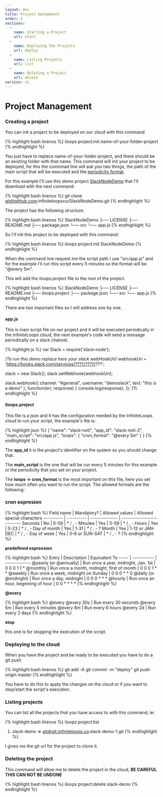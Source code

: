```yaml
---
layout: doc
title: Project management
order: 2
sections:
  -
    name: Starting a Project
    url: start
  -
    name: Deploying the Projects
    url: deploy
  -
    name: Listing Projects
    url: list
  -
    name: Deleting a Project
    url: delete
version: v1
---
```


# Project Management

###  <a name="start"></a> Creating a project

You can init a project to be deployed on our cloud with this command

{% highlight bash linenos %}
iloops project:init name-of-your-folder-project
{% endhighlight %}

You just have to replace name-of-your-folder-project, and there should be an existing folder with that name. This command will init your project to be deployed, for this the commnad line will ask you two things, the path of the main script that will be executed and the [periodicity format](#format).

For this example I'll use this demo project [SlackNodeDemo](https://github.com/infiniteloopsco/SlackNodeDemo) that I'll download with the next command:

{% highlight bash linenos %}
git clone git@github.com:infiniteloopsco/SlackNodeDemo.git
{% endhighlight %}

The project has the following structure:

{% highlight bash linenos %}
SlackNodeDemo
├── LICENSE
├── README.md
├── package.json
└── src
    └── app.js
{% endhighlight %}

So I'll init this project to be deployed with this command:

{% highlight bash linenos %}
iloops project:init SlackNodeDemo
{% endhighlight %}

When the command line request me the script path I use "src/app.js" and for the example I'll run this script every 5 minutes so the format will be "@every 5m".

This will add the iloops.project file to the root of the project.

{% highlight bash linenos %}
SlackNodeDemo
├── LICENSE
├── README.md
├── iloops.project
├── package.json
└── src
    └── app.js
{% endhighlight %}

There are two important files so I will address one by one.

#### app.js

This is main script file on our project and it will be executed periodically in the InfiniteLoops cloud, the next example's code will send a message periodically on a slack channel.

{% highlight js %}
var Slack = require('slack-node');

/*To run this demo replace here your slack webHookUri*/
webhookUri = 'https://hooks.slack.com/services/????/????/???';

slack = new Slack();
slack.setWebhook(webhookUri);

slack.webhook({
  channel: "#general",
  username: "demoslack",
  text: "this is a demo"
}, function(err, response) {
  console.log(response);
});
{% endhighlight %}

#### iloops.project

This file is a json and it has the configuration needed by the InfiniteLoops cloud to run your script, the example's file is:

{% highlight json %}
{
  "name": "slack-noti",
  "app_id": "slack-noti-2",
  "main_script": "src/app.js",
  "loops": {
    "cron_format": "@every 5m"
  }
}
{% endhighlight %}

The **app_id** it is the project's identifier on the system so you should change that.

The **main_script** is the one that will be run every 5 minutes for this example or the periodicity that you set on your project.

The **loops -> cron_format** is the most important on this file, here you set how much often you want to run the script. The allowed formats are the following:

###  <a name="format"></a> **cron expresion**

{% highlight bash %}
Field name   | Mandatory? | Allowed values  | Allowed special characters
----------   | ---------- | --------------  | --------------------------
Seconds      | No         | 0-59            | * / , -
Minutes      | Yes        | 0-59            | * / , -
Hours        | Yes        | 0-23            | * / , -
Day of month | Yes        | 1-31            | * / , - ?
Month        | Yes        | 1-12 or JAN-DEC | * / , -
Day of week  | Yes        | 0-6 or SUN-SAT  | * / , - ?
{% endhighlight %}

**predefined expression**

{% highlight bash %}
Entry                  | Description                                | Equivalent To
-----                  | -----------                                | -------------
@yearly (or @annually) | Run once a year, midnight, Jan. 1st        | 0 0 0 1 1 *
@monthly               | Run once a month, midnight, first of month | 0 0 0 1 * *
@weekly                | Run once a week, midnight on Sunday        | 0 0 0 * * 0
@daily (or @midnight)  | Run once a day, midnight                   | 0 0 0 * * *
@hourly                | Run once an hour, beginning of hour        | 0 0 * * * *
{% endhighlight %}

**@every**

{% highlight bash %}
@every <duration>
@every  30s         | Run every 30 seconds
@every  5m          | Run every 5 minutes
@every  6m          | Run every 6 hours
@every  2d          | Run every 2 days
{% endhighlight %}

**stop**

this one is for stopping the execution of the script.

###  <a name="deploy"></a> Deploying to the cloud

When you have the project and be ready to be executed you have to do a git push

{% highlight bash linenos %}
git add -A
git commit -m "deploy"
git push origin master
{% endhighlight %}

You have to do this to apply the changes on the cloud or if you want to stop/start the script's execution.

###  <a name="list"></a> Listing projects

You can list all the projects that you have access to with this command, ie:

{% highlight bash linenos %}
iloops project:list
1. slack-demo => git@git.infiniteloops.co:slack-demo-1.git
{% endhighlight %}

I gives me the git url for the project to clone it.

###  <a name="delete"></a> Deleting the project

This command will allow me to delete the project in the cloud, **BE CAREFUL THIS CAN NOT BE UNDONE**

{% highlight bash linenos %}
iloops project:delete slack-demo
{% endhighlight %}
